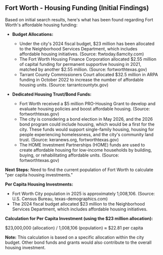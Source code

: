 ## Fort Worth - Housing Funding (Initial Findings)

Based on initial search results, here's what has been found regarding Fort Worth's affordable housing funding:

*   **Budget Allocations:**
    *   Under the city's 2024 fiscal budget, $23 million has been allocated to the Neighborhood Services Department, which includes affordable housing initiatives. (Source: ftwtoday.6amcity.com)
    *   The Fort Worth Housing Finance Corporation allocated $2.55 million of capital funding for permanent supportive housing in 2021, matched by another $2.55 million. (Source: fortworthtexas.gov)
    *   Tarrant County Commissioners Court allocated $32.5 million in ARPA funding in October 2022 to increase the number of affordable housing units. (Source: tarrantcountytx.gov)

*   **Dedicated Housing Trust/Bond Funds:**
    *   Fort Worth received a $5 million PRO-Housing Grant to develop and evaluate housing policies and boost affordable housing. (Source: fortworthtexas.gov)
    *   The city is considering a bond election in May 2026, and the 2026 bond program could include housing, which would be a first for the city. These funds would support single-family housing, housing for people experiencing homelessness, and the city's community land trust. (Source: keranews.org, fortworthtexas.gov)
    *   The HOME Investment Partnerships (HOME) funds are used to create affordable housing for low-income households by building, buying, or rehabilitating affordable units. (Source: fortworthtexas.gov)

**Next Steps:** Need to find the current population of Fort Worth to calculate "per capita housing investments."




**Per Capita Housing Investments:**

*   Fort Worth City population in 2025 is approximately 1,008,106. (Source: U.S. Census Bureau, texas-demographics.com)
*   The 2024 fiscal budget allocated $23 million to the Neighborhood Services Department, which includes affordable housing initiatives.

**Calculation for Per Capita Investment (using the $23 million allocation):**

$23,000,000 (allocation) / 1,008,106 (population) ≈ $22.81 per capita

**Note:** This calculation is based on a specific allocation within the city budget. Other bond funds and grants would also contribute to the overall housing investment.

